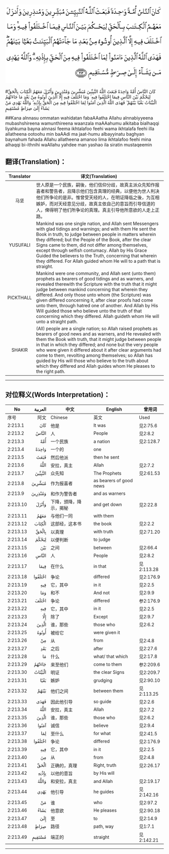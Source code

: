 ![002:213](images/002_213.gif)

#كَانَ النَّاسُ أُمَّةً وَاحِدَةً فَبَعَثَ اللَّهُ النَّبِيِّينَ مُبَشِّرِينَ وَمُنْذِرِينَ وَأَنْزَلَ مَعَهُمُ الْكِتَابَ بِالْحَقِّ لِيَحْكُمَ بَيْنَ النَّاسِ فِيمَا اخْتَلَفُوا فِيهِ ۚ وَمَا اخْتَلَفَ فِيهِ إِلَّا الَّذِينَ أُوتُوهُ مِنْ بَعْدِ مَا جَاءَتْهُمُ الْبَيِّنَاتُ بَغْيًا بَيْنَهُمْ ۖ فَهَدَى اللَّهُ الَّذِينَ آمَنُوا لِمَا اخْتَلَفُوا فِيهِ مِنَ الْحَقِّ بِإِذْنِهِ ۗ وَاللَّهُ يَهْدِي مَنْ يَشَاءُ إِلَىٰ صِرَاطٍ مُسْتَقِيمٍ 

##Kana alnnasu ommatan wahidatan fabaAAatha Allahu alnnabiyyeena mubashshireena wamunthireena waanzala maAAahumu alkitaba bialhaqqi liyahkuma bayna alnnasi feema ikhtalafoo feehi wama ikhtalafa feehi illa allatheena ootoohu min baAAdi ma jaat-humu albayyinatu baghyan baynahum fahada Allahu allatheena amanoo lima ikhtalafoo feehi mina alhaqqi bi-ithnihi waAllahu yahdee man yashao ila siratin mustaqeemin 

## 翻译(Translation)：

| Translator | 译文(Translation)                                            |
| :--------: | ------------------------------------------------------------ |
|    马坚    | 世人原是一个民族，嗣後，他们信仰分歧，故真主派众先知作报喜者和警告者，且降示他们包含真理的经典，以便他为世人判决他们所争论的是非。惟曾受天经的人，在明证降临之後，为互相嫉妒，而对天经意见分歧，故真主依自己的意旨而引导信道的人，俾得明了他们所争论的真理。真主引导他所意欲的人走上正路。 |
|  YUSUFALI  | Mankind was one single nation, and Allah sent Messengers with glad tidings and warnings; and with them He sent the Book in truth, to judge between people in matters wherein they differed; but the People of the Book, after the clear Signs came to them, did not differ among themselves, except through selfish contumacy. Allah by His Grace Guided the believers to the Truth, concerning that wherein they differed. For Allah guided whom He will to a path that is straight. |
| PICKTHALL  | Mankind were one community, and Allah sent (unto them) prophets as bearers of good tidings and as warners, and revealed therewith the Scripture with the truth that it might judge between mankind concerning that wherein they differed. And only those unto whom (the Scripture) was given differed concerning it, after clear proofs had come unto them, through hatred one of another. And Allah by His Will guided those who believe unto the truth of that concerning which they differed. Allah guideth whom He will unto a straight path. |
|   SHAKIR   | (All) people are a single nation; so Allah raised prophets as bearers of good news and as warners, and He revealed with them the Book with truth, that it might judge between people in that in which they differed; and none but the very people who were given it differed about it after clear arguments had come to them, revolting among themselves; so Allah has guided by His will those who believe to the truth about which they differed and Allah guides whom He pleases to the right path. |

---

## 对位释义(Words Interpretation)：

| No   | العربية | 中文    | English | 曾用词 |
| ---- | ------: | ------- | ------- | ------ |
| 序号 |    阿文 | Chinese | 英文    | Used   |
| 2:213.1  | كَانَ     | 他是                   | It was                  | 见2:75.6   |
| 2:213.2  | النَّاسُ   | 人                     | People                  | 见2:8.2    |
| 2:213.3  | أُمَّةً     | 一个民族               | a nation                | 见2:128.7  |
| 2:213.4  | وَاحِدَةً   | 一个的                 | one                     |            |
| 2:213.5  | فَبَعَثَ    | 然后他派               | then he sent            |            |
| 2:213.6  | اللَّهُ    | 安拉，真主             | Allah                   | 见2:7.2 |
| 2:213.7  | النَّبِيِّينَ | 众先知                 | The Prophets            | 见2:61.53  |
| 2:213.8  | مُبَشِّرِينَ  | 作为报喜者             | as bearers of good news |            |
| 2:213.9  | وَمُنْذِرِينَ | 和作为警告者           | and as warners          |            |
| 2:213.10 | وَأَنْزَلَ   | 下降，颁降，降示，揭秘 | and get down            | 见2:22.8   |
| 2:213.11 | مَعَهُمُ    | 与他们一同             | with them               |            |
| 2:213.12 | الْكِتَابَ  | 这部经，这本书         | the book                | 见2:2.2    |
| 2:213.13 | بِالْحَقِّ   | 以真理                 | with truth              | 见2:71.20  |
| 2:213.14 | لِيَحْكُمَ   | 以便判断               | to judge                |            |
| 2:213.15 | بَيْنَ     | 之间                   | between                 | 见2:66.4   |
| 2:213.16 | النَّاسِ   | 人                     | People                  | 见2:8.2    |
| 2:213.17 | فِيمَا    | 在什么                 | in that                 | 见2:113.28 |
| 2:213.18 | اخْتَلَفُوا | 争论                   | differed                | 见2:176.9  |
| 2:213.19 | فِيهِ     | 它，其中               | in it                   | 见2:2.5    |
| 2:213.20 | وَمَا     | 和不                   | And not                 | 见2:9.9    |
| 2:213.21 | اخْتَلَفَ   | 争论                   | differed                | 参2:176.9  |
| 2:213.22 | فِيهِ     | 它，其中               | in it                   | 见2:2.5    |
| 2:213.23 | إِلَّا     | 除了                   | Except                  | 见2:9.7    |
| 2:213.24 | الَّذِينَ   | 谁，那些               | those who               | 见2:6.2    |
| 2:213.25 | أُوتُوهُ   | 被给它                 | were given it           |            |
| 2:213.26 | مِنْ      | 从                     | from                    | 见2:4.8    |
| 2:213.27 | بَعْدِ     | 之后                   | after                   | 见2:27.6   |
| 2:213.28 | مَا      | 什么                   | what/ that which        | 见2:17.8   |
| 2:213.29 | جَاءَتْهُمُ  | 来至他们               | come to them            | 参2:209.6  |
| 2:213.30 | الْبَيِّنَاتُ | 明证                   | the clear Signs         | 见2:209.7  |
| 2:213.31 | بَغْيًا    | 嫉妒                   | grudging                | 见2:90.10  |
| 2:213.32 | بَيْنَهُمْ   | 他们之间               | between them            | 见2:113.25 |
| 2:213.33 | فَهَدَى    | 因此他引导             | so guide                | 见2:2.6    |
| 2:213.34 | اللَّهُ    | 安拉，真主             | Allah                   | 见2:7.2 |
| 2:213.35 | الَّذِينَ   | 谁，那些               | those who               | 见2:6.2    |
| 2:213.36 | آمَنُوا   | 诚信                   | believe                 | 见2:9.4    |
| 2:213.37 | لِمَا     | 至什么                 | for what                | 见2:41.5   |
| 2:213.38 | اخْتَلَفُوا | 争论                   | differed                | 见2:176.9  |
| 2:213.39 | فِيهِ     | 它，其中               | in it                   | 见2:2.5    |
| 2:213.40 | مِنَ      | 从                     | from                    | 见2:4.8    |
| 2:213.41 | الْحَقِّ    | 正确的，真理           | Right, truth            | 见2:26.17  |
| 2:213.42 | بِإِذْنِهِ   | 以他的意旨             | by His will             |            |
| 2:213.43 | وَاللَّهُ   | 和安拉，真主           | and Allah               | 见2:19.17  |
| 2:213.44 | يَهْدِي    | 他引导                 | he guides               | 见2:142.16 |
| 2:213.45 | مَنْ      | 谁                     | who                     | 见2:97.2   |
| 2:213.46 | يَشَاءُ    | 他意欲                 | He pleases              | 见2:90.18  |
| 2:213.47 | إِلَىٰ     | 至                     | to                      | 见2:14.9   |
| 2:213.48 | صِرَاطٍ    | 路径                   | path, way               | 见1:7.1    |
| 2:213.49 | مُسْتَقِيمٍ  | 端正的                 | straight                | 见2:142.21 |

---


